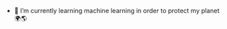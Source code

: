 - 🌱 I’m currently learning machine learning in order to protect my planet
 🌍🌎

<!---
fatemeghavidel/fatemeghavidel is a ✨ special ✨ repository because its `README.md` (this file) appears on your GitHub profile.
You can click the Preview link to take a look at your changes.
--->
